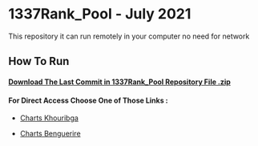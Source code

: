 # 1337Rank_Pool - July 2021

This repository it can run remotely in your computer no need for network

## How To Run

#### [Download The Last Commit in 1337Rank_Pool Repository File .zip](https://github.com/NajmiAchraf/1337Rank_Pool/archive/refs/heads/main.zip)

#### For Direct Access Choose One of Those Links :

- [Charts Khouribga](https://najmiachraf.github.io/1337Rank_Pool/Charts_Khouribga.html)
  
- [Charts Benguerire](https://najmiachraf.github.io/1337Rank_Pool/Charts_Benguerire.html)